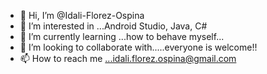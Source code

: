 - 👋 Hi, I’m @Idali-Florez-Ospina
- 👀 I’m interested in ...Android Studio, Java, C# 
- 🌱 I’m currently learning ...how to behave myself...
- 💞️ I’m looking to collaborate with.....everyone is welcome!!
- 📫 How to reach me ...idali.florez.ospina@gmail.com

<!---
Idali-Florez-Ospina/Idali-Florez-Ospina is a ✨ special ✨ repository because its `README.md` (this file) appears on your GitHub profile.
You can click the Preview link to take a look at your changes.
--->
